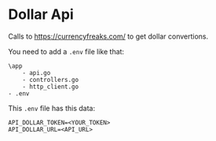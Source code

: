 # Dollar Api

Calls to https://currencyfreaks.com/ to get dollar convertions.

You need to add a ```.env``` file like that:

```
\app
    - api.go
    - controllers.go
    - http_client.go
- .env
```
This ```.env``` file has this data:

```
API_DOLLAR_TOKEN=<YOUR_TOKEN>
API_DOLLAR_URL=<API_URL>
```
